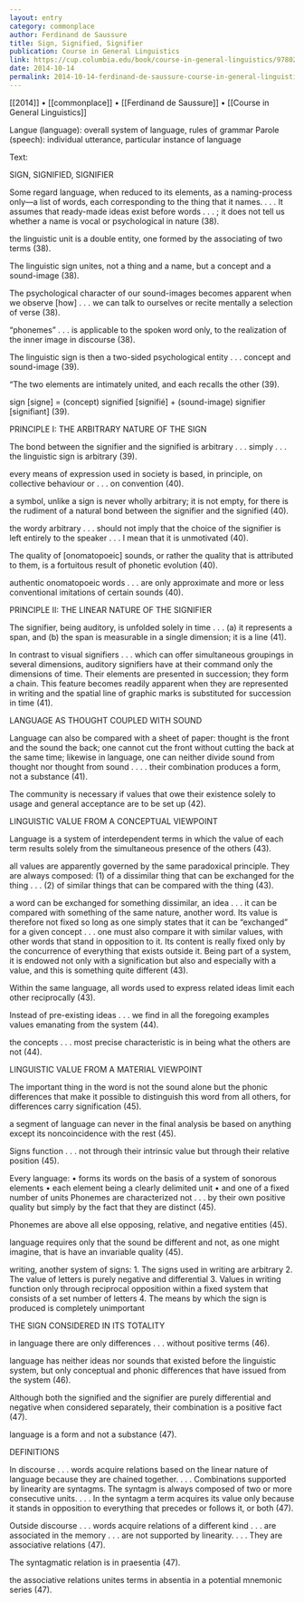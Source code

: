 ```yaml
---
layout: entry
category: commonplace
author: Ferdinand de Saussure
title: Sign, Signified, Signifier
publication: Course in General Linguistics
link: https://cup.columbia.edu/book/course-in-general-linguistics/9780231157261
date: 2014-10-14
permalink: 2014-10-14-ferdinand-de-saussure-course-in-general-linguistics
---
```


[[2014]] • [[commonplace]] • [[Ferdinand de Saussure]] • [[Course in General Linguistics]]

Langue (language): overall system of language, rules of grammar
Parole (speech): individual utterance, particular instance of language




Text:


SIGN, SIGNIFIED, SIGNIFIER


Some regard language, when reduced to its elements, as a naming-process only—a list of words, each corresponding to the thing that it names. . . . It assumes that ready-made ideas exist before words . . . ; it does not tell us whether a name is vocal or psychological in nature (38).


the linguistic unit is a double entity, one formed by the associating of two terms (38).


The linguistic sign unites, not a thing and a name, but a concept and a sound-image (38).


The psychological character of our sound-images becomes apparent when we observe [how] . . . we can talk to ourselves or recite mentally a selection of verse (38).


“phonemes” . . . is applicable to the spoken word only, to the realization of the inner image in discourse (38).


The linguistic sign is then a two-sided psychological entity . . . concept and sound-image (39).


“The two elements are intimately united, and each recalls the other (39).




sign [signe] = (concept) signified [signifié] + (sound-image) signifier [signifiant] (39).




PRINCIPLE I: THE ARBITRARY NATURE OF THE SIGN


The bond between the signifier and the signified is arbitrary . . . simply . . . the linguistic sign is arbitrary (39).


every means of expression used in society is based, in principle, on collective behaviour or . . . on convention (40).


a symbol, unlike a sign is never wholly arbitrary; it is not empty, for there is the rudiment of a natural bond between the signifier and the signified (40).


the wordy arbitrary . . . should not imply that the choice of the signifier is left entirely to the speaker . . . I mean that it is unmotivated (40).


The quality of [onomatopoeic] sounds, or rather the quality that is attributed to them, is a fortuitous result of phonetic evolution (40).


authentic onomatopoeic words . . . are only approximate and more or less conventional imitations of certain sounds (40).




PRINCIPLE II: THE LINEAR NATURE OF THE SIGNIFIER


The signifier, being auditory, is unfolded solely in time . . . (a) it represents a span, and (b) the span is measurable in a single dimension; it is a line (41).


In contrast to visual signifiers . . . which can offer simultaneous groupings in several dimensions, auditory signifiers have at their command only the dimensions of time. Their elements are presented in succession; they form a chain. This feature becomes readily apparent when they are represented in writing and the spatial line of graphic marks is substituted for succession in time (41).




LANGUAGE AS THOUGHT COUPLED WITH SOUND


Language can also be compared with a sheet of paper: thought is the front and the sound the back; one cannot cut the front without cutting the back at the same time; likewise in language, one can neither divide sound from thought nor thought from sound . . . . their combination produces a form, not a substance (41).


The community is necessary if values that owe their existence solely to usage and general acceptance are to be set up (42).




LINGUISTIC VALUE FROM A CONCEPTUAL VIEWPOINT


Language is a system of interdependent terms in which the value of each term results solely from the simultaneous presence of the others (43).


all values are apparently governed by the same paradoxical principle. They are always composed: (1) of a dissimilar thing that can be exchanged for the thing . . . (2) of similar things that can be compared with the thing (43).


a word can be exchanged for something dissimilar, an idea . . . it can be compared with something of the same nature, another word. Its value is therefore not fixed so long as one simply states that it can be “exchanged” for a given concept . . . one must also compare it with similar values, with other words that stand in opposition to it. Its content is really fixed only by the concurrence of everything that exists outside it. Being part of a system, it is endowed not only with a signification but also and especially with a value, and this is something quite different (43).


Within the same language, all words used to express related ideas limit each other reciprocally (43).


Instead of pre-existing ideas . . . we find in all the foregoing examples values emanating from the system (44).


the concepts . . . most precise characteristic is in being what the others are not (44).




LINGUISTIC VALUE FROM A MATERIAL VIEWPOINT


The important thing in the word is not the sound alone but the phonic differences that make it possible to distinguish this word from all others, for differences carry signification (45).


a segment of language can never in the final analysis be based on anything except its noncoincidence with the rest (45).


Signs function . . . not through their intrinsic value but through their relative position (45).


Every language:
	• forms its words on the basis of a system of sonorous elements
	• each element being a clearly delimited unit
	• and one of a fixed number of units
Phonemes are characterized not . . . by their own positive quality but simply by the fact that they are distinct (45).


Phonemes are above all else opposing, relative, and negative entities (45).


language requires only that the sound be different and not, as one might imagine, that is have an invariable quality (45).


writing, another system of signs:
	1. The signs used in writing are arbitrary
	2. The value of letters is purely negative and differential
	3. Values in writing function only through reciprocal opposition within a fixed system that consists of a set number of letters
	4. The means by which the sign is produced is completely unimportant


THE SIGN CONSIDERED IN ITS TOTALITY


in language there are only differences . . . without positive terms (46).


language has neither ideas nor sounds that existed before the linguistic system, but only conceptual and phonic differences that have issued from the system (46).


Although both the signified and the signifier are purely differential and negative when considered separately, their combination is a positive fact (47).


language is a form and not a substance (47).




DEFINITIONS


In discourse . . . words acquire relations based on the linear nature of language because they are chained together. . . . Combinations supported by linearity are syntagms. The syntagm is always composed of two or more consecutive units. . . . In the syntagm a term acquires its value only because it stands in opposition to everything that precedes or follows it, or both (47).


Outside discourse . . . words acquire relations of a different kind . . . are associated in the memory . . . are not supported by linearity. . . . They are associative relations (47).


The syntagmatic relation is in praesentia (47).


the associative relations unites terms in absentia in a potential mnemonic series (47).

